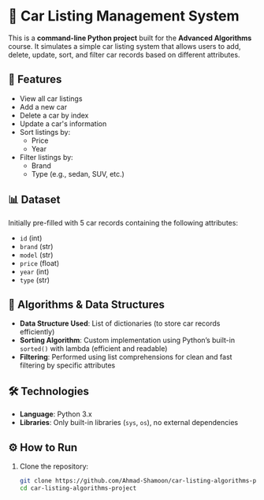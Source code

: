 # 🚗 Car Listing Management System

This is a **command-line Python project** built for the **Advanced Algorithms** course. It simulates a simple car listing system that allows users to add, delete, update, sort, and filter car records based on different attributes.

## 📌 Features

- View all car listings
- Add a new car
- Delete a car by index
- Update a car's information
- Sort listings by:
  - Price
  - Year
- Filter listings by:
  - Brand
  - Type (e.g., sedan, SUV, etc.)

## 📊 Dataset

Initially pre-filled with 5 car records containing the following attributes:

- `id` (int)
- `brand` (str)
- `model` (str)
- `price` (float)
- `year` (int)
- `type` (str)

## 🧠 Algorithms & Data Structures

- **Data Structure Used**: List of dictionaries (to store car records efficiently)
- **Sorting Algorithm**: Custom implementation using Python’s built-in `sorted()` with lambda (efficient and readable)
- **Filtering**: Performed using list comprehensions for clean and fast filtering by specific attributes

## 🛠️ Technologies

- **Language**: Python 3.x
- **Libraries**: Only built-in libraries (`sys`, `os`), no external dependencies

## ⚙️ How to Run

1. Clone the repository:
   ```bash
   git clone https://github.com/Ahmad-Shamoon/car-listing-algorithms-project.git
   cd car-listing-algorithms-project
